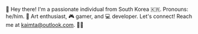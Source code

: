 👋 Hey there! I'm a passionate individual from South Korea 🇰🇷. Pronouns: he/him. 🎨 Art enthusiast, 🎮 gamer, and 💻 developer. Let's connect! Reach me at kaimta@outlook.com. 📧✨
